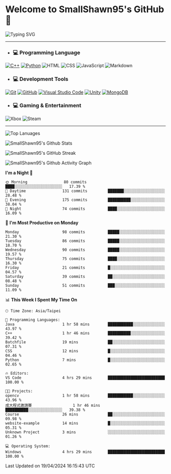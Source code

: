 # Welcome to SmallShawn95's GitHub 👋

![Typing SVG](https://readme-typing-svg.demolab.com/?lines=print("Hello,+world");cout+>>+"Hello,+world!";console.log("Hello,+world!")&center=true&vCenter=true&size=22&random=true)

***
<!-- https://shields.io/, https://simpleicons.org/ -->
* ### 💻 Programming Language
[![C++](https://img.shields.io/badge/-C++-00599C?style=flat-square&logo=cplusplus)](https://cplusplus.com/)
[![Python](https://img.shields.io/badge/-Python-3776AB?style=flat-square&logo=python&logoColor=white)](https://www.python.org/)
![HTML](https://img.shields.io/badge/-HTML-E34F26?style=flat-square&logo=html5&logoColor=white)
![CSS](https://img.shields.io/badge/-CSS-1572B6?style=flat-square&logo=css3)
![JavaScript](https://img.shields.io/badge/-JavaScript-F7DF1E?style=flat-square&logo=javascript&logoColor=white)
![Markdown](https://img.shields.io/badge/-Markdown-000000?style=flat-square&logo=markdown)
* ### 💻 Development Tools
[![Git](https://img.shields.io/badge/-Git-f05032?style=flat-square&logo=git&logoColor=white)](https://git-scm.com/)
[![GitHub](https://img.shields.io/badge/-GitHub-181717?style=flat-square&logo=github)](https://github.com/)
[![Visual Studio Code](https://img.shields.io/badge/-Visual%20Studio%20Code-007ACC?style=flat-square&logo=visualstudiocode)](https://code.visualstudio.com/)
[![Unity](https://img.shields.io/badge/-Unity-000000?style=flat-square&logo=unity)](https://unity.com/)
[![MongoDB](https://img.shields.io/badge/-MongoDB-47A248?style=flat-square&logo=mongodb&logoColor=white)](https://www.mongodb.com/)
* ### 💻 Gaming & Entertainment
![Xbox](https://img.shields.io/badge/-Xbox-107C10?style=flat-square&logo=xbox)
![Steam](https://img.shields.io/badge/-Steam-000000?style=flat-square&logo=steam)
***

<!-- ![GitHub User's Stars](https://img.shields.io/github/stars/smallshawn95?color=orange&label=Stars&labelColor=yellow) -->
<!-- ![GitHub Followers](https://img.shields.io/github/followers/smallshawn95?color=orange&label=Followers&labelColor=FFDBAC) -->

![Top Lanuages](https://github-readme-stats.vercel.app/api/top-langs/?username=smallshawn95&theme=holi&layout=donut&size_weight=0.5&count_weight=0.5&exclude_repo=smallshawn95.github.io)

![SmallShawn95's Github Stats](https://github-readme-stats.vercel.app/api?username=smallshawn95&theme=holi&show_icons=true&rank_icon=github)

![SmallShawn95's GitHub Streak](https://streak-stats.demolab.com/?user=smallshawn95&theme=holi-theme&date_format=M%20j%5B%2C%20Y%5D)

![SmallShawn95's Github Activity Graph](https://github-readme-activity-graph.vercel.app/graph?username=smallshawn95&theme=tokyo-night)

<!-- ![SmallShawn95's WakaTime Stats](https://github-readme-stats.vercel.app/api/wakatime?username=smallshawn95) -->
<!-- ![Repositorie Card](https://github-readme-stats.vercel.app/api/pin/?username=smallshawn95&repo=Python-Discord-Bot-Course&theme=holi) -->
<!-- ![Repositorie Card](https://github-readme-stats.vercel.app/api/pin/?username=smallshawn95&repo=ZeroJudge-Code&theme=holi) -->

<!--START_SECTION:waka-->
**I'm a Night 🦉** 

```text
🌞 Morning                80 commits          ████░░░░░░░░░░░░░░░░░░░░░   17.39 % 
🌆 Daytime                131 commits         ███████░░░░░░░░░░░░░░░░░░   28.48 % 
🌃 Evening                175 commits         ██████████░░░░░░░░░░░░░░░   38.04 % 
🌙 Night                  74 commits          ████░░░░░░░░░░░░░░░░░░░░░   16.09 % 
```
📅 **I'm Most Productive on Monday** 

```text
Monday                   98 commits          █████░░░░░░░░░░░░░░░░░░░░   21.30 % 
Tuesday                  86 commits          █████░░░░░░░░░░░░░░░░░░░░   18.70 % 
Wednesday                90 commits          █████░░░░░░░░░░░░░░░░░░░░   19.57 % 
Thursday                 75 commits          ████░░░░░░░░░░░░░░░░░░░░░   16.30 % 
Friday                   21 commits          █░░░░░░░░░░░░░░░░░░░░░░░░   04.57 % 
Saturday                 39 commits          ██░░░░░░░░░░░░░░░░░░░░░░░   08.48 % 
Sunday                   51 commits          ███░░░░░░░░░░░░░░░░░░░░░░   11.09 % 
```


📊 **This Week I Spent My Time On** 

```text
🕑︎ Time Zone: Asia/Taipei

💬 Programming Languages: 
Java                     1 hr 58 mins        ███████████░░░░░░░░░░░░░░   43.97 % 
C++                      1 hr 46 mins        ██████████░░░░░░░░░░░░░░░   39.42 % 
Batchfile                19 mins             ██░░░░░░░░░░░░░░░░░░░░░░░   07.31 % 
CSS                      12 mins             █░░░░░░░░░░░░░░░░░░░░░░░░   04.46 % 
Python                   7 mins              █░░░░░░░░░░░░░░░░░░░░░░░░   02.65 % 

🔥 Editors: 
VS Code                  4 hrs 29 mins       █████████████████████████   100.00 % 

🐱‍💻 Projects: 
opencv                   1 hr 58 mins        ███████████░░░░░░░░░░░░░░   43.96 % 
成大程式邀請賽                  1 hr 46 mins        ██████████░░░░░░░░░░░░░░░   39.38 % 
Course                   26 mins             ██░░░░░░░░░░░░░░░░░░░░░░░   09.98 % 
website-example          14 mins             █░░░░░░░░░░░░░░░░░░░░░░░░   05.31 % 
Unknown Project          3 mins              ░░░░░░░░░░░░░░░░░░░░░░░░░   01.26 % 

💻 Operating System: 
Windows                  4 hrs 29 mins       █████████████████████████   100.00 % 
```


 Last Updated on 19/04/2024 16:15:43 UTC
<!--END_SECTION:waka-->

<!--
**smallshawn95/smallshawn95** is a ✨ _special_ ✨ repository because its `README.md` (this file) appears on your GitHub profile.

- 🔭 I’m currently working on ...
- 🌱 I’m currently learning ...
- 👯 I’m looking to collaborate on ...
- 🤔 I’m looking for help with ...
- 💬 Ask me about ...
- 📫 How to reach me: ...
- 😄 Pronouns: ...
- ⚡ Fun fact: ...
-->
